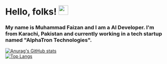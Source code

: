 <!--
### Hi there 👋
-->
# Hello, folks! <img src="https://raw.githubusercontent.com/MartinHeinz/MartinHeinz/master/wave.gif" width="30px">
### My name is Muhammad Faizan and I am a AI Developer. I'm from Karachi, Pakistan and currently working in a tech startup named "AlphaTron Technologies".
[![Anurag's GitHub stats](https://github-readme-stats.vercel.app/api?username=qfaizan401)](https://github.com/anuraghazra/github-readme-stats)
</br>
[![Top Langs](https://github-readme-stats.vercel.app/api/top-langs/?username=qfaizan401)](https://github.com/anuraghazra/github-readme-stats)




<!--
**qfaizan401/qfaizan401** is a ✨ _special_ ✨ repository because its `README.md` (this file) appears on your GitHub profile.

Here are some ideas to get you started:

- 🔭 I’m currently working on ...
- 🌱 I’m currently learning ...
- 👯 I’m looking to collaborate on ...
- 🤔 I’m looking for help with ...
- 💬 Ask me about ...
- 📫 How to reach me: ...
- 😄 Pronouns: ...
- ⚡ Fun fact: ...
-->
